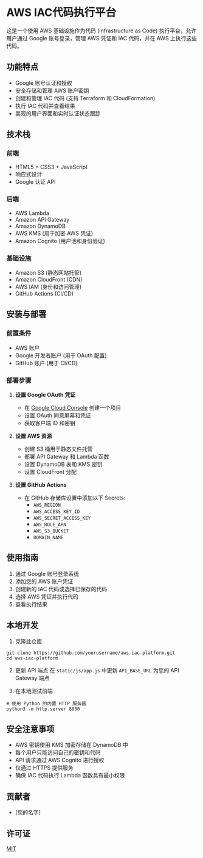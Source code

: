 # AWS IAC代码执行平台

这是一个使用 AWS 基础设施作为代码 (Infrastructure as Code) 执行平台，允许用户通过 Google 账号登录，管理 AWS 凭证和 IAC 代码，并在 AWS 上执行这些代码。

## 功能特点

- Google 账号认证和授权
- 安全存储和管理 AWS 账户密钥
- 创建和管理 IAC 代码 (支持 Terraform 和 CloudFormation)
- 执行 IAC 代码并查看结果
- 美观的用户界面和实时认证状态跟踪

## 技术栈

### 前端
- HTML5 + CSS3 + JavaScript
- 响应式设计
- Google 认证 API

### 后端
- AWS Lambda
- Amazon API Gateway
- Amazon DynamoDB
- AWS KMS (用于加密 AWS 凭证)
- Amazon Cognito (用户池和身份验证)

### 基础设施
- Amazon S3 (静态网站托管)
- Amazon CloudFront (CDN)
- AWS IAM (身份和访问管理)
- GitHub Actions (CI/CD)

## 安装与部署

### 前置条件
- AWS 账户
- Google 开发者账户 (用于 OAuth 配置)
- GitHub 账户 (用于 CI/CD)

### 部署步骤

1. **设置 Google OAuth 凭证**
   - 在 [Google Cloud Console](https://console.cloud.google.com/) 创建一个项目
   - 设置 OAuth 同意屏幕和凭证
   - 获取客户端 ID 和密钥

2. **设置 AWS 资源**
   - 创建 S3 桶用于静态文件托管
   - 部署 API Gateway 和 Lambda 函数
   - 设置 DynamoDB 表和 KMS 密钥
   - 设置 CloudFront 分配

3. **设置 GitHub Actions**
   - 在 GitHub 存储库设置中添加以下 Secrets:
     - `AWS_REGION`
     - `AWS_ACCESS_KEY_ID`
     - `AWS_SECRET_ACCESS_KEY`
     - `AWS_ROLE_ARN`
     - `AWS_S3_BUCKET`
     - `DOMAIN_NAME`

## 使用指南

1. 通过 Google 账号登录系统
2. 添加您的 AWS 账户凭证
3. 创建新的 IAC 代码或选择已保存的代码
4. 选择 AWS 凭证并执行代码
5. 查看执行结果

## 本地开发

1. 克隆此仓库
```
git clone https://github.com/yourusername/aws-iac-platform.git
cd aws-iac-platform
```

2. 更新 API 端点
在 `static/js/app.js` 中更新 `API_BASE_URL` 为您的 API Gateway 端点

3. 在本地测试前端
```
# 使用 Python 的内置 HTTP 服务器
python3 -m http.server 8000
```

## 安全注意事项

- AWS 密钥使用 KMS 加密存储在 DynamoDB 中
- 每个用户只能访问自己的密钥和代码
- API 请求通过 AWS Cognito 进行授权
- 仅通过 HTTPS 提供服务
- 确保 IAC 代码执行 Lambda 函数具有最小权限

## 贡献者

- [您的名字]

## 许可证

[MIT](LICENSE) 